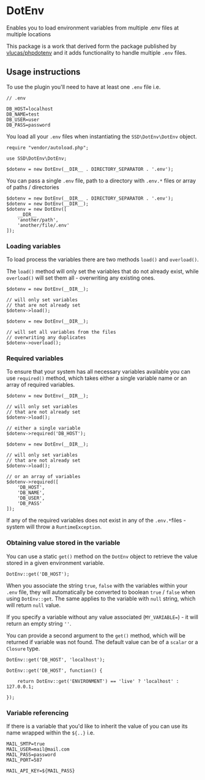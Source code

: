 # DotEnv

Enables you to load environment variables from multiple .env files at multiple locations

This package is a work that derived form the package published by [vlucas/phpdotenv](https://github.com/vlucas/phpdotenv) and it adds functionality to handle multiple `.env` files.

## Usage instructions

To use the plugin you'll need to have at least one `.env` file i.e.

```
// .env

DB_HOST=localhost
DB_NAME=test
DB_USER=user
DB_PASS=password
```

You load all your `.env` files when instantiating the `SSD\DotEnv\DotEnv` object.

```
require "vendor/autoload.php";

use SSD\DotEnv\DotEnv;

$dotenv = new DotEnv(__DIR__ . DIRECTORY_SEPARATOR . '.env');
```

You can pass a single `.env` file, path to a directory with `.env.*` files or array of paths / directories

```
$dotenv = new DotEnv(__DIR__ . DIRECTORY_SEPARATOR . '.env');
$dotenv = new DotEnv(__DIR__);
$dotenv = new DotEnv([
    __DIR__
    'another/path',
    'another/file/.env'
]);
```

### Loading variables

To load process the variables there are two methods `load()` and `overload()`.

The `load()` method will only set the variables that do not already exist, while `overload()` will set them all - overwriting any existing ones.

```
$dotenv = new DotEnv(__DIR__);

// will only set variables
// that are not already set
$dotenv->load();
```

```
$dotenv = new DotEnv(__DIR__);

// will set all variables from the files
// overwriting any duplicates
$dotenv->overload();
```

### Required variables

To ensure that your system has all necessary variables available you can use `required()` method, which takes either a single variable name or an array of required variables.

```
$dotenv = new DotEnv(__DIR__);

// will only set variables
// that are not already set
$dotenv->load();

// either a single variable
$dotenv->required('DB_HOST');
```

```
$dotenv = new DotEnv(__DIR__);

// will only set variables
// that are not already set
$dotenv->load();

// or an array of variables
$dotenv->required([
    'DB_HOST',
    'DB_NAME',
    'DB_USER',
    'DB_PASS'
]);
```

If any of the required variables does not exist in any of the `.env.*`files - system will throw a `RuntimeException`.

### Obtaining value stored in the variable

You can use a static `get()` method on the `DotEnv` object to retrieve the value stored in a given environment variable.

```
DotEnv::get('DB_HOST');
```

When you associate the string `true`, `false` with the variables within your `.env` file, they will automatically be converted to boolean `true` / `false` when using `DotEnv::get`.
The same applies to the variable with `null` string, which will return `null` value.

If you specify a variable without any value associated (`MY_VARIABLE=`) - it will return an empty string `''`.

You can provide a second argument to the `get()` method, which will be returned if variable was not found.
The default value can be of a `scalar` or a `Closure` type.

```
DotEnv::get('DB_HOST', 'localhost');

DotEnv::get('DB_HOST', function() {

    return DotEnv::get('ENVIRONMENT') == 'live' ? 'localhost' : 127.0.0.1;

});
```

### Variable referencing

If there is a variable that you'd like to inherit the value of you can use its name wrapped within the `${..}` i.e.

```
MAIL_SMTP=true
MAIL_USER=mail@mail.com
MAIL_PASS=password
MAIL_PORT=587

MAIL_API_KEY=${MAIL_PASS}
```